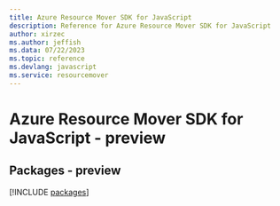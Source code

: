 ```yaml
---
title: Azure Resource Mover SDK for JavaScript
description: Reference for Azure Resource Mover SDK for JavaScript
author: xirzec
ms.author: jeffish
ms.data: 07/22/2023
ms.topic: reference
ms.devlang: javascript
ms.service: resourcemover
---
```

# Azure Resource Mover SDK for JavaScript - preview
## Packages - preview
[!INCLUDE [packages](resource-mover-index.md)]